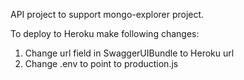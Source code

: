 API project to support mongo-explorer project.

To deploy to Heroku make following changes:
1. Change url field in SwaggerUIBundle to Heroku url
2. Change .env to point to production.js